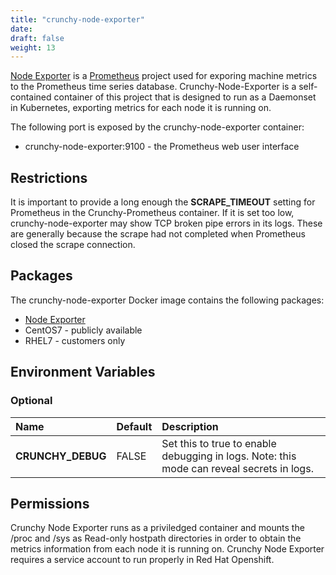 ```yaml
---
title: "crunchy-node-exporter"
date:
draft: false
weight: 13
---
```


[Node Exporter](https://github.com/prometheus/node_exporter) is a [Prometheus](https://prometheus.io) project used for exporing machine metrics
to the Prometheus time series database. Crunchy-Node-Exporter is a self-contained container of this project that is designed to run as a Daemonset
in Kubernetes, exporting metrics for each node it is running on. 

The following port is exposed by the crunchy-node-exporter container:

 * crunchy-node-exporter:9100 - the Prometheus web user interface



## Restrictions

It is important to provide a long enough the **SCRAPE_TIMEOUT** setting for Prometheus in the Crunchy-Prometheus container.
If it is set too low, crunchy-node-exporter may show TCP broken pipe errors in its logs. These are generally because the scrape
had not completed when Prometheus closed the scrape connection. 

## Packages

The crunchy-node-exporter Docker image contains the following packages:

* [Node Exporter](https://github.com/prometheus/node_exporter)
* CentOS7 - publicly available
* RHEL7 - customers only

## Environment Variables

### Optional
**Name**|**Default**|**Description**
:-----|:-----|:-----
**CRUNCHY_DEBUG**|FALSE|Set this to true to enable debugging in logs. Note: this mode can reveal secrets in logs.

## Permissions

Crunchy Node Exporter runs as a priviledged container and mounts the /proc and /sys as Read-only hostpath directories 
in order to obtain the metrics information from each node it is running on. Crunchy Node Exporter requires a service account 
to run properly in Red Hat Openshift.
